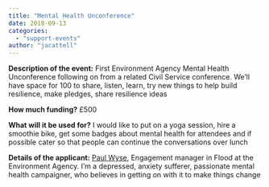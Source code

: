 ```yaml
---
title: "Mental Health Unconference"
date: 2018-09-13
categories: 
  - "support-events"
author: "jacattell"
---
```


**Description of the event:** First Environment Agency Mental Health Unconference following on from a related Civil Service conference. We’ll have space for 100 to share, listen, learn, try new things to help build resilience, make pledges, share resilience ideas

**How much funding?** £500

**What will it be used for?** I would like to put on a yoga session, hire a smoothie bike, get some badges about mental health for attendees and if possible cater so that people can continue the conversations over lunch

**Details of the applicant:** [Paul Wyse](https://twitter.com/wiggazzz), Engagement manager in Flood at the Environment Agency. I’m a depressed, anxiety sufferer, passionate mental health campaigner, who believes in getting on with it to make things change
